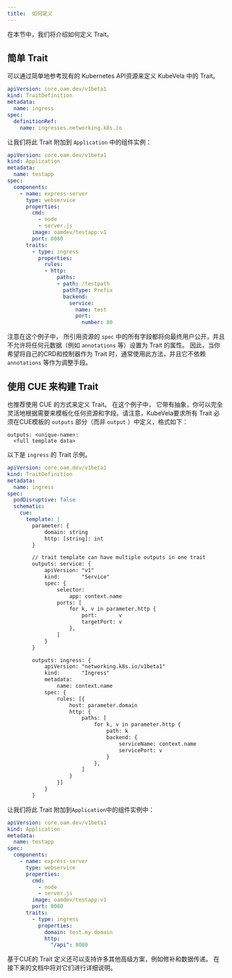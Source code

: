 ```yaml
---
title:  如何定义
---
```


在本节中，我们将介绍如何定义 Trait。

## 简单 Trait

可以通过简单地参考现有的 Kubernetes API资源来定义 KubeVela 中的 Trait。

```yaml
apiVersion: core.oam.dev/v1beta1
kind: TraitDefinition
metadata:
  name: ingress
spec:
  definitionRef:
    name: ingresses.networking.k8s.io
```
让我们将此 Trait 附加到 `Application` 中的组件实例：

```yaml
apiVersion: core.oam.dev/v1beta1
kind: Application
metadata:
  name: testapp
spec:
  components:
    - name: express-server
      type: webservice
      properties:
        cmd:
          - node
          - server.js
        image: oamdev/testapp:v1
        port: 8080
      traits:
        - type: ingress
          properties:
            rules:
            - http:
                paths:
                - path: /testpath
                  pathType: Prefix
                  backend:
                    service:
                      name: test
                      port:
                        number: 80
```

注意在这个例子中， 所引用资源的 `spec` 中的所有字段都将向最终用户公开，并且不允许将任何元数据（例如 `annotations` 等）设置为 Trait 的属性。 因此，当你希望将自己的CRD和控制器作为 Trait 时，通常使用此方法，并且它不依赖 `annotations` 等作为调整手段。

## 使用 CUE 来构建 Trait

也推荐使用 CUE 的方式来定义 Trait。 在这个例子中， 它带有抽象，你可以完全灵活地根据需要来模板化任何资源和字段。请注意，KubeVela要求所有 Trait 必须在CUE模板的 `outputs` 部分（而非 `output` ）中定义，格式如下： 

```cue
outputs: <unique-name>: 
  <full template data>
```

以下是 `ingress` 的 Trait 示例。

```yaml
apiVersion: core.oam.dev/v1beta1
kind: TraitDefinition
metadata:
  name: ingress
spec:
  podDisruptive: false
  schematic:
    cue:
      template: |
        parameter: {
        	domain: string
        	http: [string]: int
        }

        // trait template can have multiple outputs in one trait
        outputs: service: {
        	apiVersion: "v1"
        	kind:       "Service"
        	spec: {
        		selector:
        			app: context.name
        		ports: [
        			for k, v in parameter.http {
        				port:       v
        				targetPort: v
        			},
        		]
        	}
        }

        outputs: ingress: {
        	apiVersion: "networking.k8s.io/v1beta1"
        	kind:       "Ingress"
        	metadata:
        		name: context.name
        	spec: {
        		rules: [{
        			host: parameter.domain
        			http: {
        				paths: [
        					for k, v in parameter.http {
        						path: k
        						backend: {
        							serviceName: context.name
        							servicePort: v
        						}
        					},
        				]
        			}
        		}]
        	}
        }
```

让我们将此 Trait 附加到`Application`中的组件实例中：

```yaml
apiVersion: core.oam.dev/v1beta1
kind: Application
metadata:
  name: testapp
spec:
  components:
    - name: express-server
      type: webservice
      properties:
        cmd:
          - node
          - server.js
        image: oamdev/testapp:v1
        port: 8080
      traits:
        - type: ingress
          properties:
            domain: test.my.domain
            http:
              "/api": 8080
```

基于CUE的 Trait 定义还可以支持许多其他高级方案，例如修补和数据传递。 在接下来的文档中将对它们进行详细说明。
